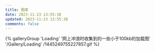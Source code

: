 ```yaml
---
title: 图库
date: 2023-11-23 13:55:38
updated: 2023-11-23 13:55:38
comments: false
---
```


<div class="gallery-group-main">
{% galleryGroup 'Loading' '网上冲浪时收集到的一些小于100kb的加载图' '/Gallery/Loading' /1445249755227857.gif %}
</div>
